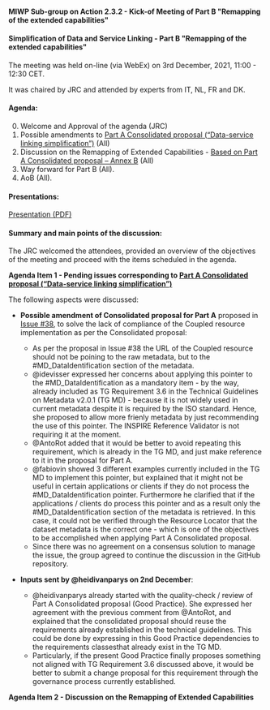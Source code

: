 #### MIWP Sub-group on Action 2.3.2 - Kick-of Meeting of Part B "Remapping of the extended capabilities" 

#### Simplification of Data and Service Linking - Part B "Remapping of the extended capabilities" 

The meeting was held on-line (via WebEx) on 3rd December, 2021, 11:00 - 12:30 CET.

It was chaired by JRC and attended by experts from IT, NL, FR and DK.

#### Agenda:

0. Welcome and Approval of the agenda (JRC)
1. Possible amendments to [Part A Consolidated proposal (“Data-service linking simplification”)](https://github.com/INSPIRE-MIF/gp-data-service-linking-simplification/blob/main/proposals/JRC/ds-linking-simplification-good-practice.md) (All)
2. Discussion on the Remapping of Extended Capabilities - [Based on Part A Consolidated proposal – Annex B](https://github.com/INSPIRE-MIF/gp-data-service-linking-simplification/blob/main/proposals/JRC/ds-linking-simplification-good-practice.md#annex-b) (All)
3. Way forward for Part B (All).
4. AoB (All).

#### Presentations:

[Presentation (PDF)](https://github.com/jescriu/gp-data-service-linking-simplification/blob/main/meetings/2021-12-03/20211203_MIWP_Sub-group_2.3.2_Simplification_Kick-off_Part_B.pdf)

#### Summary and main points of the discussion:

The JRC welcomed the attendees, provided an overview of the objectives of the meeting and proceed with the items scheduled in the agenda.

**Agenda Item 1 - Pending issues corresponding to [Part A Consolidated proposal (“Data-service linking simplification”)](https://github.com/INSPIRE-MIF/gp-data-service-linking-simplification/blob/main/proposals/JRC/ds-linking-simplification-good-practice.md)**

The following aspects were discussed:

* **Possible amendment of Consolidated proposal for Part A** proposed in [Issue #38](https://github.com/INSPIRE-MIF/gp-data-service-linking-simplification/issues/38), to solve the lack of compliance of the Coupled resource implementation as per the Consolidated proposal: 
  * As per the proposal in Issue #38 the URL of the Coupled resource should not be poining to the raw metadata, but to the #MD_DataIdentification section of the metadata. 
  * @idevisser expressed her concerns about applying this pointer to the #MD_DataIdentification as a mandatory item - by the way, already included as TG Requirement 3.6 in the Technical Guidelines on Metadata v2.0.1 (TG MD) - because it is not widely used in current metadata despite it is required by the ISO standard. Hence, she proposed to allow more frienly metadata by just recommending the use of this pointer. The INSPIRE Reference Validator is not requiring it at the moment. 
  * @AntoRot added that it would be better to avoid repeating this requirement, which is already in the TG MD, and just make reference to it in the proposal for Part A.
  * @fabiovin showed 3 different examples currently included in the TG MD to implement this pointer, but explained that it might not be useful in certain applications or clients if they do not process the #MD_DataIdentification pointer. Furthermore he clarified that if the applications / clients do process this pointer and as a result only the #MD_DataIdentification section of the metadata is retrieved. In this case, it could not be verified through the Resource Locator that the dataset metadata is the correct one - which is one of the objectives to be accomplished when applying Part A Consolidated proposal. 
  * Since there was no agreement on a consensus solution to manage the issue, the group agreed to continue the discussion in the GitHub repository.

* **Inputs sent by @heidivanparys on 2nd December**: 
  * @heidivanparys already started with the quality-check / review of Part A Consolidated proposal (Good Practice). She expressed her agreement with the previous comment from @AntoRot, and explained that the consolidated proposal should reuse the requirements already established in the technical guidelines. This could be done by expressing in this Good Practice dependencies to the requirements classesthat already exist in the TG MD. 
  * Particularly, if the present Good Practice finally proposes something not aligned with TG Requirement 3.6 discussed above, it would be better to submit a change proposal for this requirement through the governance process currently established.

**Agenda Item 2 - Discussion on the Remapping of Extended Capabilities**
